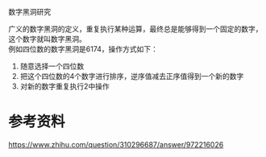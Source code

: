 数字黑洞研究

广义的数字黑洞的定义，重复执行某种运算，最终总是能够得到一个固定的数字，这个数字就叫数字黑洞。  
例如四位数的数字黑洞是6174，操作方式如下：
1. 随意选择一个四位数
2. 把这个四位数的4个数字进行排序，逆序值减去正序值得到一个新的数字
3. 对新的数字重复执行2中操作


# 参考资料
https://www.zhihu.com/question/310296687/answer/972216026
